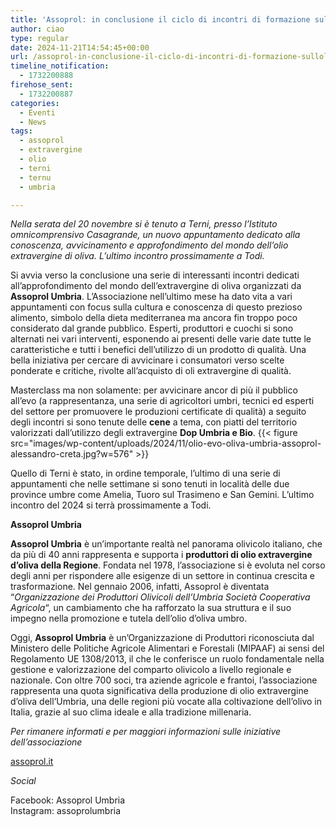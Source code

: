 ```yaml
---
title: 'Assoprol: in conclusione il ciclo di incontri di formazione sull’olio evo'
author: ciao
type: regular
date: 2024-11-21T14:54:45+00:00
url: /assoprol-in-conclusione-il-ciclo-di-incontri-di-formazione-sullolio-evo/
timeline_notification:
  - 1732200888
firehose_sent:
  - 1732200887
categories:
  - Eventi
  - News
tags:
  - assoprol
  - extravergine
  - olio
  - terni
  - ternu
  - umbria

---
```

_Nella serata del 20 novembre si è tenuto a Terni, presso l&#8217;Istituto omnicomprensivo Casagrande, un nuovo appuntamento dedicato alla conoscenza, avvicinamento e approfondimento del mondo dell&#8217;olio extravergine di oliva._ _L&#8217;ultimo incontro prossimamente a Todi._

Si avvia verso la conclusione una serie di interessanti incontri dedicati all&#8217;approfondimento del mondo dell&#8217;extravergine di oliva organizzati da **Assoprol Umbria**. L&#8217;Associazione nell&#8217;ultimo mese ha dato vita a vari appuntamenti con focus sulla cultura e conoscenza di questo prezioso alimento, simbolo della dieta mediterranea ma ancora fin troppo poco considerato dal grande pubblico. Esperti, produttori e cuochi si sono alternati nei vari interventi, esponendo ai presenti delle varie date tutte le caratteristiche e tutti i benefici dell&#8217;utilizzo di un prodotto di qualità. Una bella iniziativa per cercare di avvicinare i consumatori verso scelte ponderate e critiche, rivolte all&#8217;acquisto di oli extravergine di qualità.

Masterclass ma non solamente: per avvicinare ancor di più il pubblico all&#8217;evo (a rappresentanza, una serie di agricoltori umbri, tecnici ed esperti del settore per promuovere le produzioni certificate di qualità) a seguito degli incontri si sono tenute delle **cene** a tema, con piatti del territorio valorizzati dall&#8217;utilizzo degli extravergine **Dop Umbria e Bio**.
{{< figure src="images/wp-content/uploads/2024/11/olio-evo-oliva-umbria-assoprol-alessandro-creta.jpg?w=576" >}}
 

Quello di Terni è stato, in ordine temporale, l&#8217;ultimo di una serie di appuntamenti che nelle settimane si sono tenuti in località delle due province umbre come Amelia, Tuoro sul Trasimeno e San Gemini. L&#8217;ultimo incontro del 2024 si terrà prossimamente a Todi.

**Assoprol Umbria**

**Assoprol Umbria** è un&#8217;importante realtà nel panorama olivicolo italiano, che da più di 40 anni rappresenta e supporta i **produttori di olio extravergine d&#8217;oliva della Regione**. Fondata nel 1978, l&#8217;associazione si è evoluta nel corso degli anni per rispondere alle esigenze di un settore in continua crescita e trasformazione. Nel gennaio 2006, infatti, Assoprol è diventata &#8220;_Organizzazione dei Produttori Olivicoli dell’Umbria Società Cooperativa Agricola_&#8220;, un cambiamento che ha rafforzato la sua struttura e il suo impegno nella promozione e tutela dell&#8217;olio d&#8217;oliva umbro.

Oggi, **Assoprol Umbria** è un’Organizzazione di Produttori riconosciuta dal Ministero delle Politiche Agricole Alimentari e Forestali (MIPAAF) ai sensi del Regolamento UE 1308/2013, il che le conferisce un ruolo fondamentale nella gestione e valorizzazione del comparto olivicolo a livello regionale e nazionale. Con oltre 700 soci, tra aziende agricole e frantoi, l’associazione rappresenta una quota significativa della produzione di olio extravergine d&#8217;oliva dell’Umbria, una delle regioni più vocate alla coltivazione dell&#8217;olivo in Italia, grazie al suo clima ideale e alla tradizione millenaria.

_Per rimanere informati e per maggiori informazioni sulle iniziative dell&#8217;associazione_

<a href="https://assoprol.it" target="_blank" rel="noreferrer noopener">assoprol.it</a>

_Social&nbsp;_

Facebook: Assoprol Umbria  
Instagram: assoprolumbria